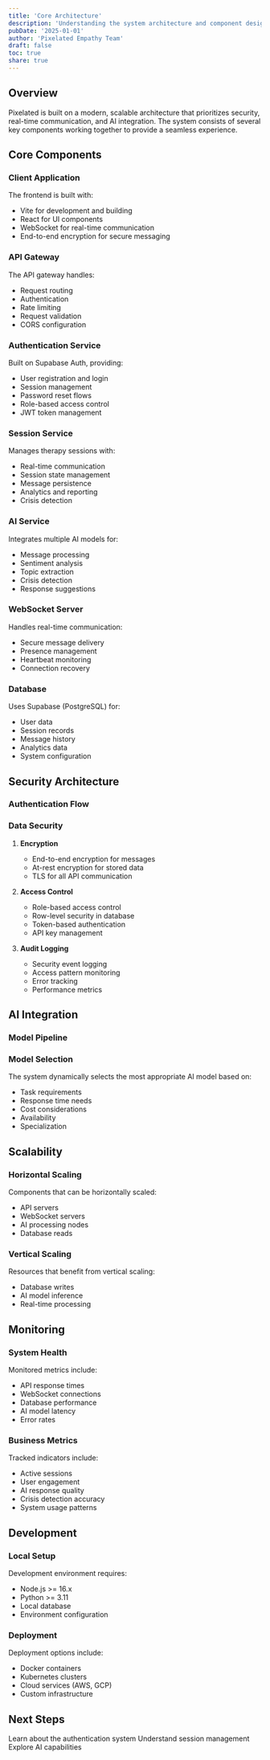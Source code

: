 ```yaml
---
title: 'Core Architecture'
description: 'Understanding the system architecture and component design'
pubDate: '2025-01-01'
author: 'Pixelated Empathy Team'
draft: false
toc: true
share: true
---
```


## Overview

Pixelated is built on a modern, scalable architecture that prioritizes security, real-time communication, and AI integration. The system consists of several key components working together to provide a seamless experience.

## Core Components

### Client Application

The frontend is built with:

- Vite for development and building
- React for UI components
- WebSocket for real-time communication
- End-to-end encryption for secure messaging

### API Gateway

The API gateway handles:

- Request routing
- Authentication
- Rate limiting
- Request validation
- CORS configuration

### Authentication Service

Built on Supabase Auth, providing:

- User registration and login
- Session management
- Password reset flows
- Role-based access control
- JWT token management

### Session Service

Manages therapy sessions with:

- Real-time communication
- Session state management
- Message persistence
- Analytics and reporting
- Crisis detection

### AI Service

Integrates multiple AI models for:

- Message processing
- Sentiment analysis
- Topic extraction
- Crisis detection
- Response suggestions

### WebSocket Server

Handles real-time communication:

- Secure message delivery
- Presence management
- Heartbeat monitoring
- Connection recovery

### Database

Uses Supabase (PostgreSQL) for:

- User data
- Session records
- Message history
- Analytics data
- System configuration

## Security Architecture

### Authentication Flow

### Data Security

1. **Encryption**
   - End-to-end encryption for messages
   - At-rest encryption for stored data
   - TLS for all API communication

2. **Access Control**
   - Role-based access control
   - Row-level security in database
   - Token-based authentication
   - API key management

3. **Audit Logging**
   - Security event logging
   - Access pattern monitoring
   - Error tracking
   - Performance metrics

## AI Integration

### Model Pipeline

### Model Selection

The system dynamically selects the most appropriate AI model based on:

- Task requirements
- Response time needs
- Cost considerations
- Availability
- Specialization

## Scalability

### Horizontal Scaling

Components that can be horizontally scaled:

- API servers
- WebSocket servers
- AI processing nodes
- Database reads

### Vertical Scaling

Resources that benefit from vertical scaling:

- Database writes
- AI model inference
- Real-time processing

## Monitoring

### System Health

Monitored metrics include:

- API response times
- WebSocket connections
- Database performance
- AI model latency
- Error rates

### Business Metrics

Tracked indicators include:

- Active sessions
- User engagement
- AI response quality
- Crisis detection accuracy
- System usage patterns

## Development

### Local Setup

Development environment requires:

- Node.js >= 16.x
- Python >= 3.11
- Local database
- Environment configuration

### Deployment

Deployment options include:

- Docker containers
- Kubernetes clusters
- Cloud services (AWS, GCP)
- Custom infrastructure

## Next Steps

<CardGroup>
  <Card title="Authentication" icon="lock" href="/core/authentication">
    Learn about the authentication system
  </Card>
  <Card title="Sessions" icon="messages" href="/core/sessions">
    Understand session management
  </Card>
  <Card title="AI Integration" icon="robot" href="/core/ai-integration">
    Explore AI capabilities
  </Card>
</CardGroup>
